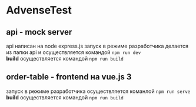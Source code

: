# AdvenseTest
## api - mock server
api написан на node express.js 
запуск в режиме разработчика делается из папки api и осуществляется командой `npm run dev`\
**build** осуществляется командой `npm run build`

## order-table - frontend на **vue.js** 3
запуск в режиме разработчика осуществляется команлой `npm run serve`\
**build** осуществляется командой `npm run build`
